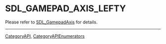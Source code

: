 # SDL_GAMEPAD_AXIS_LEFTY

Please refer to [SDL_GamepadAxis](SDL_GamepadAxis) for details.

----
[CategoryAPI](CategoryAPI), [CategoryAPIEnumerators](CategoryAPIEnumerators)

